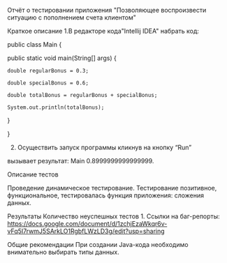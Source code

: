 Отчёт о тестировании приложения "Позволяющее воспроизвести ситуацию с пополнением счета клиентом"
 

Краткое описание
1.В редакторе кода"Intellij IDEA" набрать код:



 public class Main {
 
  public static void main(String[] args) {
  
    double regularBonus = 0.3;
	
    double specialBonus = 0.6;
	
    double totalBonus = regularBonus + specialBonus;
	
    System.out.println(totalBonus);
	
  }
  
}


2. Осуществить запуск программы кликнув на кнопку “Run”

вызывает результат: Main 0.8999999999999999.

Описание тестов

Проведение динамическое тестирование. Тестирование позитивное, функциональное, тестировалась функция приложения: сложения данных.


Результаты
Количество неуспешных тестов 1.
Ссылки на баг-репорты: https://docs.google.com/document/d/1zchjEzaWkqr6v-vFq5I7rwmJ5SArkLO1RgbfLWzLD3g/edit?usp=sharing

Общие рекомендации
При создании Java-кода необходимо внимательно выбирать типы данных. 